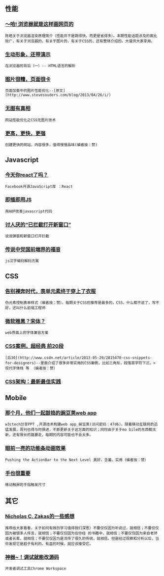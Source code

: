 
## 性能

### [～哈! 浏览器就是这样画网页的](http://coolshell.cn/articles/9666.html)

    陈皓关于浏览器渲染原理简介（性能并不是跳得快，而更是省得多）。本期性能话题涉及的面比较广，有关于浏览器的，有关于图片的，有关于CSS的，还有整体介绍的。大餐供大家享用。

### [生动形象，还带演示](http://www.cnblogs.com/winter-cn/archive/2013/05/21/3091127.html)

    在浏览器的背后（一）-- HTML语言的解析

### [图片很糟，页面很卡](http://www.w3ctech.com/p/1503)

    页面加载中的图片性能优化--[原文](http://www.stevesouders.com/blog/2013/04/26/i/)

### [无图有真相](http://udc.weibo.com/2013/05/%E7%BD%91%E7%AB%99%E6%80%A7%E8%83%BD%E4%BC%98%E5%8C%96%E4%B9%8Bcss%E6%97%A0%E5%9B%BE%E7%89%87%E6%8A%80%E6%9C%AF)

    网站性能优化之CSS无图片技术

### [更高，更快，更强](http://www.igvita.com/slides/2013/fluent-perfcourse.pdf)

    创建更快的网站，内容很多，值得慢慢品味(编者按：赞)

## Javascript

### [今天你react了吗？](http://www.csdn.net/article/2013-05-30/2815488-React)

    Facebook开源JavaScript库 ：React

### [即插即用JS](http://www.alloyteam.com/2013/05/javascript-code-with-aop-improvement/)

    用AOP改善javascript代码

### [讨人厌的“已拦截打开新窗口”](http://www.css88.com/archives/5144)

    说说弹窗和新窗口打开拦截

### [传说中党国前端界的福音](http://www.cnblogs.com/xueduanyang/archive/2013/05/30/3108442.html)

    js汉字编码解码方案

## CSS

### [告别裸奔时代，表单元素终于穿上了衣服](http://www.w3cplus.com/css3/list-of-pseudo-elements-to-style-form-controls.html)

    伪元素控制表单样式（编者按：赞）。每期关于CSS的推荐是最多的，CSS，什么都不说了，写不好，还叫什么前端工程师

### [微软雅黑？宋体？](http://www.baidufe.com/item/60cd11d3bfdee5c51369.html)

    web界面上的字体兼容方案

### [CSS案例，超经典 前20段](http://www.csdn.net/article/2013-05-24/2815422-20-Useful-CSS-Snippets-Every-Designer-Should-Have)

    [后30](http://www.csdn.net/article/2013-05-29/2815470-css-snippets-for-designers)--里面介绍了很多非常实用的CSS案例，比如三角形，段落首字符下沉，> 现代字体栈 等 （编者按：赞）

### [CSS架构：最新最佳实践](http://www.w3cplus.com/css/css-architectures-new-best-practices.html)

## Mobile

### [那个月，他们一起鼓捣的豌豆荚web app](http://yunpan.cn/Q5X3zuXMQjjvC)

    w3ctech分享PPT ,开源技术构建web app_豌豆荚(访问密码：47d6)。随着移动互联网的迅猛发展，周刊也得与时俱进，不断更新关于这方面的知识；同时由于关于mo bile的东西都太新，还有很长的路要走，每期的内容可能也不会太多。

### [眼前一亮的功能条动画效果](http://cyrilmottier.com/2013/05/24/pushing-the-actionbar-to-the-next-level/)

    Pushing the ActionBar to the Next Level 美好，含蓄，实用（编者按：赞）

### [手也很重要](http://ued.taobao.com/blog/2013/05/6325/)

    移动触屏的手指触发尺寸

## 其它

### [Nicholas C. Zakas的一些感想](http://www.nczonline.net/blog/2013/05/28/on-the-politics-cargo-culting-and-maintainability-of-javascript)

    推荐给大家看看，关于如何有效的学习值得我们深思）不要仅仅因为听说过，就相信；不要仅仅因为被很多人传言，就相信；不要仅仅因为在你经 的书籍中，就相信；不要仅仅因为来自老师或者长辈，就相信；不要仅仅因为是流传了很久的传统，就相信。但是经过观察和分析以后，当你发现它是趋于有利的、有益的时候，就应该接受它。

### [神器~！调试就能改源码](http://isux.tencent.com/chrome-workspace.html)

    开发者调试工具Chrome Workspace
